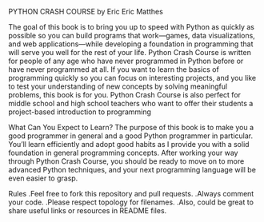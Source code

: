 PYTHON CRASH COURSE by Eric Eric Matthes

The goal of this book is to bring you up to speed with Python as quickly as
possible so you can build programs that work—games, data visualizations,
and web applications—while developing a foundation in programming that
will serve you well for the rest of your life. Python Crash Course is written for
people of any age who have never programmed in Python before or have
never programmed at all. If you want to learn the basics of programming
quickly so you can focus on interesting projects, and you like to test your
understanding of new concepts by solving meaningful problems, this book
is for you. Python Crash Course is also perfect for middle school and high
school teachers who want to offer their students a project-based introduction to programming

What Can You Expect to Learn?
The purpose of this book is to make you a good programmer in general
and a good Python programmer in particular. You’ll learn efficiently and
adopt good habits as I provide you with a solid foundation in general programming concepts. After working your way through Python Crash Course,
you should be ready to move on to more advanced Python techniques, and
your next programming language will be even easier to grasp.

Rules
.Feel free to fork this repository and pull requests.
.Always comment your code.
.Please respect topology for filenames.
.Also, could be great to share useful links or resources in README files.
